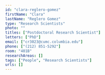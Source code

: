 ```yaml
---
id: "clara-reglero-gomez"
firstName: "Clara"
lastName: "Reglero Gomez"
type: "Research Scientists"
photo: ""
titles: ["Postdoctoral Research Scientist"]
letters: ["PhD"]
email: ["cr3023@cumc.columbia.edu"]
phone: ["(212) 851-5292"]
room: "401B"
researchAreas: []
tags: ["People", "Research Scientists"]
urls: []
---
```

